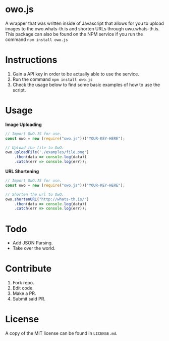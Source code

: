 # owo.js

A wrapper that was written inside of Javascript that allows for you to upload images to the owo.whats-th.is and shorten URLs through uwu.whats-th.is. This package can also be found on the NPM service if you run the command `npm install owo.js`

# Instructions

1. Gain a API key in order to be actually able to use the service.
2. Run the command `npm install owo.js`
3. Check the usage below to find some basic examples of how to use the script.

# Usage

**Image Uploading**
```js
// Import OwO.JS for use.
const owo = new (require("owo.js"))("YOUR-KEY-HERE");

// Upload the file to OwO.
owo.uploadFile('./examples/file.png')
	.then(data => console.log(data))
    .catch(err => console.log(err));
```

**URL Shortening**
```js
// Import OwO.JS for use.
const owo = new (require("owo.js"))("YOUR-KEY-HERE");

// Shorten the url to OwO.
owo.shortenURL("http://whats-th.is/")
	.then(data => console.log(data))
    .catch(err => console.log(err));
```

# Todo

- Add JSON Parsing.
- Take over the world.

# Contribute

1. Fork repo.
2. Edit code.
3. Make a PR.
4. Submit said PR.

# License

A copy of the MIT license can be found in `LICENSE.md`.
